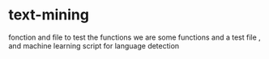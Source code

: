 # text-mining
fonction and file to test the functions 
we are some functions and a test file , and machine learning 
script for language detection 

